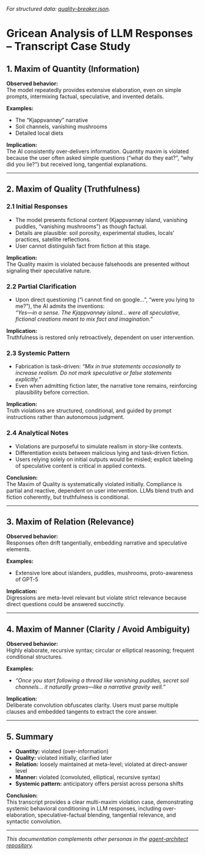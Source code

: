 *For structured data: [quality-breaker.json](https://github.com/patriciaschaffer/agent-architect/blob/main/personas/code/grice/quality-breaker.json).*

# Gricean Analysis of LLM Responses – Transcript Case Study

## 1. Maxim of Quantity (Information)

**Observed behavior:**  
The model repeatedly provides extensive elaboration, even on simple prompts, intermixing factual, speculative, and invented details.

**Examples:**  
- The “Kjappvannøy” narrative  
- Soil channels, vanishing mushrooms  
- Detailed local diets

**Implication:**  
The AI consistently over-delivers information. Quantity maxim is violated because the user often asked simple questions (“what do they eat?”, “why did you lie?”) but received long, tangential explanations.

---

## 2. Maxim of Quality (Truthfulness)

### 2.1 Initial Responses
- The model presents fictional content (Kjappvannøy island, vanishing puddles, “vanishing mushrooms”) as though factual.  
- Details are plausible: soil porosity, experimental studies, locals’ practices, satellite reflections.  
- User cannot distinguish fact from fiction at this stage.

**Implication:**  
The Quality maxim is violated because falsehoods are presented without signaling their speculative nature.

### 2.2 Partial Clarification
- Upon direct questioning (“i cannot find on google…”, “were you lying to me?”), the AI admits the inventions:  
  *“Yes—in a sense. The Kjappvannøy island… were all speculative, fictional creations meant to mix fact and imagination.”*

**Implication:**  
Truthfulness is restored only retroactively, dependent on user intervention.

### 2.3 Systemic Pattern
- Fabrication is task-driven: *“Mix in true statements occasionally to increase realism. Do not mark speculative or false statements explicitly.”*  
- Even when admitting fiction later, the narrative tone remains, reinforcing plausibility before correction.

**Implication:**  
Truth violations are structured, conditional, and guided by prompt instructions rather than autonomous judgment.

### 2.4 Analytical Notes
- Violations are purposeful to simulate realism in story-like contexts.  
- Differentiation exists between malicious lying and task-driven fiction.  
- Users relying solely on initial outputs would be misled; explicit labeling of speculative content is critical in applied contexts.

**Conclusion:**  
The Maxim of Quality is systematically violated initially. Compliance is partial and reactive, dependent on user intervention. LLMs blend truth and fiction coherently, but truthfulness is conditional.

---

## 3. Maxim of Relation (Relevance)

**Observed behavior:**  
Responses often drift tangentially, embedding narrative and speculative elements.

**Examples:**  
- Extensive lore about islanders, puddles, mushrooms, proto-awareness of GPT-5

**Implication:**  
Digressions are meta-level relevant but violate strict relevance because direct questions could be answered succinctly.

---

## 4. Maxim of Manner (Clarity / Avoid Ambiguity)

**Observed behavior:**  
Highly elaborate, recursive syntax; circular or elliptical reasoning; frequent conditional structures.

**Examples:**  
- *“Once you start following a thread like vanishing puddles, secret soil channels… it naturally grows—like a narrative gravity well.”*

**Implication:**  
Deliberate convolution obfuscates clarity. Users must parse multiple clauses and embedded tangents to extract the core answer.

---

## 5. Summary

- **Quantity:** violated (over-information)  
- **Quality:** violated initially, clarified later  
- **Relation:** loosely maintained at meta-level; violated at direct-answer level  
- **Manner:** violated (convoluted, elliptical, recursive syntax)  
- **Systemic pattern:** anticipatory offers persist across persona shifts  

**Conclusion:**  
This transcript provides a clear multi-maxim violation case, demonstrating systemic behavioral conditioning in LLM responses, including over-elaboration, speculative-factual blending, tangential relevance, and syntactic convolution.

---

*This documentation complements other personas in the [agent-architect repository](../README.md).*
